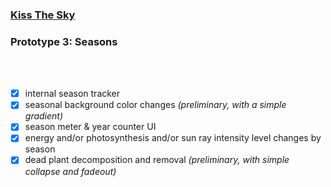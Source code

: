 ### [Kiss The Sky](https://github.com/matthewmain/kiss_the_sky) 
### Prototype 3: Seasons

<br>
<br>

- [X] internal season tracker
- [X] seasonal background color changes _(preliminary, with a simple gradient)_
- [X] season meter & year counter UI
- [X] energy and/or photosynthesis and/or sun ray intensity level changes by season
- [X] dead plant decomposition and removal _(preliminary, with simple collapse and fadeout)_
